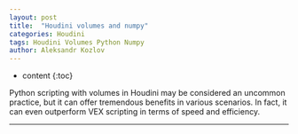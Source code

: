 ```yaml
---
layout: post
title:  "Houdini volumes and numpy"
categories: Houdini
tags: Houdini Volumes Python Numpy
author: Aleksandr Kozlov
---
```


* content
{:toc}

Python scripting with volumes in Houdini may be considered an uncommon practice, but it can offer tremendous benefits in various scenarios. In fact, it can even outperform VEX scripting in terms of speed and efficiency.

---